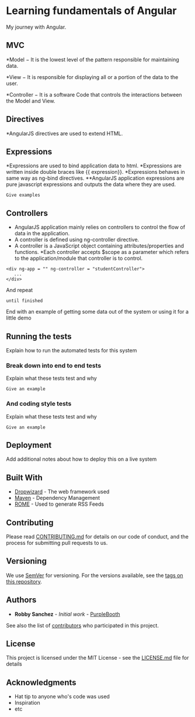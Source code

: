 # Learning fundamentals of Angular
My journey with Angular. 
## MVC
 *Model − It is the lowest level of the pattern responsible for maintaining data.

 *View − It is responsible for displaying all or a portion of the data to the user.

 *Controller − It is a software Code that controls the interactions between the Model and View.

## Directives
*AngularJS directives are used to extend HTML.

## Expressions

*Expressions are used to bind application data to html. 
*Expressions are written inside double braces like {{ expression}}. 
*Expressions behaves in same way as ng-bind directives. 
**AngularJS application expressions are pure javascript expressions and outputs the data where they are used.
```
Give examples
```

## Controllers
* AngularJS application mainly relies on controllers to control the flow of data in the application. 
* A controller is defined using ng-controller directive.
* A controller is a JavaScript object containing attributes/properties and functions.
*Each controller accepts $scope as a parameter which refers to the application/module that controller is to control.
```
<div ng-app = "" ng-controller = "studentController">
   ...
</div>
```

And repeat

```
until finished
```

End with an example of getting some data out of the system or using it for a little demo

## Running the tests

Explain how to run the automated tests for this system

### Break down into end to end tests

Explain what these tests test and why

```
Give an example
```

### And coding style tests

Explain what these tests test and why

```
Give an example
```

## Deployment

Add additional notes about how to deploy this on a live system

## Built With

* [Dropwizard](http://www.dropwizard.io/1.0.2/docs/) - The web framework used
* [Maven](https://maven.apache.org/) - Dependency Management
* [ROME](https://rometools.github.io/rome/) - Used to generate RSS Feeds

## Contributing

Please read [CONTRIBUTING.md](https://gist.github.com/PurpleBooth/b24679402957c63ec426) for details on our code of conduct, and the process for submitting pull requests to us.

## Versioning

We use [SemVer](http://semver.org/) for versioning. For the versions available, see the [tags on this repository](https://github.com/your/project/tags). 

## Authors

* **Robby Sanchez** - *Initial work* - [PurpleBooth](https://github.com/)

See also the list of [contributors](https://github.com/your/project/contributors) who participated in this project.

## License

This project is licensed under the MIT License - see the [LICENSE.md](LICENSE.md) file for details

## Acknowledgments

* Hat tip to anyone who's code was used
* Inspiration
* etc
